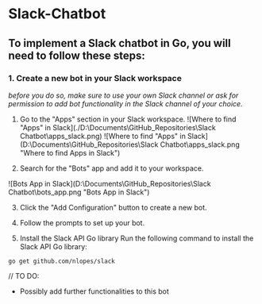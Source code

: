 # Slack-Chatbot

## To implement a Slack chatbot in Go, you will need to follow these steps:

### 1. Create a new bot in your Slack workspace
*before you do so, make sure to use your own Slack channel or ask for permission to add bot functionality in the Slack channel of your choice.*

1. Go to the "Apps" section in your Slack workspace.
![Where to find "Apps" in Slack](./D:\Documents\GitHub_Repositories\Slack Chatbot\apps_slack.png)
![Where to find "Apps" in Slack](D:\Documents\GitHub_Repositories\Slack Chatbot\apps_slack.png "Where to find Apps in Slack")

2. Search for the "Bots" app and add it to your workspace.

![Bots App in Slack](D:\Documents\GitHub_Repositories\Slack Chatbot\bots_app.png "Bots App in Slack")

3. Click the "Add Configuration" button to create a new bot.
4. Follow the prompts to set up your bot.

2. Install the Slack API Go library
Run the following command to install the Slack API Go library:

```
go get github.com/nlopes/slack
```

// TO DO:
- Possibly add further functionalities to this bot
